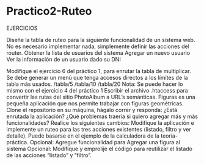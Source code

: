 # Practico2-Ruteo

EJERCICIOS

Diseñe la tabla de ruteo para la siguiente funcionalidad de un sistema web. No es necesario implementar nada, simplemente definir las acciones del router.
Obtener la lista de usuarios del sistema
Agregar un nuevo usuario
Ver la información de un usuario dado su DNI

Modifique el ejercicio 6 del práctico 1, para enrutar la tabla de multiplicar. Se debe generar un menú que tenga accesos directos a los límites de la tabla más usados. 
/tabla/5
/tabla/10
/tabla/20
Nota: Se puede hacer lo mismo con el ejercicio 4 del práctico 1
Escribir el archivo .htaccess para convertir las rutas del sitio PhotoAlbum a URL’s semánticas.
Figuras es una pequeña aplicación que nos permite trabajar con figuras geométricas. Clone el repositorio en su máquina, hágalo correr y responda:
¿Está enrutada la aplicación?
¿Qué problemas traería si quiero agregar más y más funcionalidades?
Realice los siguientes cambios:
Modifique la aplicación e implemente un ruteo para las tres acciones existentes (listado, filtro y ver detalle). Puede basarse en el ejemplo de la calculadora de la teoría-práctica.
Opcional: Agregue funcionalidad para Agregar una figura al sistema
Opcional: Modifique y emprolije el código para reutilizar el listado de las acciones “listado” y “filtro”.
